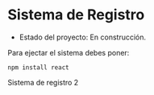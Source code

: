 <h1>Sistema de Registro</h1>

- Estado del proyecto: En construcción.

Para ejectar el sistema debes poner: 

```npm install react```

Sistema de registro 2
